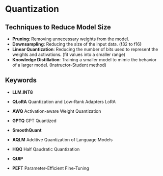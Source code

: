 # Quantization

## Techniques to Reduce Model Size

- **Pruning**: Removing unnecessary weights from the model.
- **Downsampling**: Reducing the size of the input data. (f32 to f16)
- **Linear Quantization**: Reducing the number of bits used to represent the weights and activations. (fit values into a smaller range)
- **Knowledge Distillation**: Training a smaller model to mimic the behavior of a larger model. (Instructor-Student method)

## Keywords

- **LLM.INT8**
- **QLoRA** Quantization and Low-Rank Adapters LoRA
- **AWQ** Activation-aware Weight Quantization
- **GPTQ** GPT Quantized
- **SmoothQuant** 
- **AQLM** Additive Quantization of Language Models
- **HQQ** Half Qaudratic Quantization
- **QUIP** 

- **PEFT** Parameter-Efficient Fine-Tuning